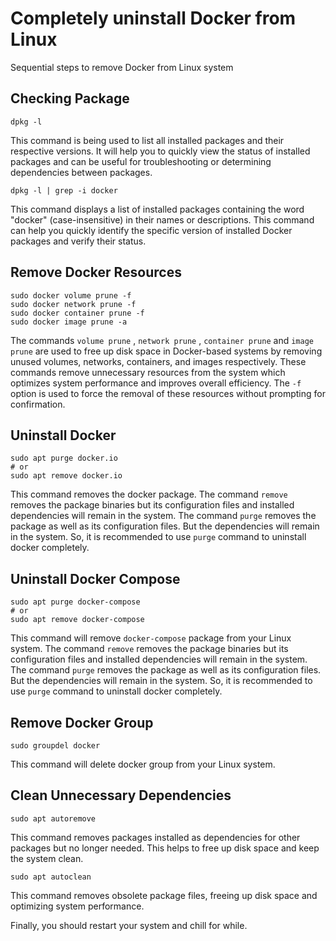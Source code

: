 # Completely uninstall Docker from Linux

Sequential steps to remove Docker from Linux system

## Checking Package

```shell
dpkg -l
```

This command is being used to list all installed packages and their respective versions. It will help you to quickly view the status of installed packages and can be useful for troubleshooting or determining dependencies between packages.

```shell
dpkg -l | grep -i docker
```

This command displays a list of installed packages containing the word "docker" (case-insensitive) in their names or descriptions. This command can help you quickly identify the specific version of installed Docker packages and verify their status.

## Remove Docker Resources

```shell
sudo docker volume prune -f
sudo docker network prune -f
sudo docker container prune -f
sudo docker image prune -a
```

The commands `volume prune` , `network prune` , `container prune` and `image prune` are used to free up disk space in Docker-based systems by removing unused volumes, networks, containers, and images respectively. These commands remove unnecessary resources from the system which optimizes system performance and improves overall efficiency. The `-f` option is used to force the removal of these resources without prompting for confirmation.

## Uninstall Docker

```shell
sudo apt purge docker.io
# or
sudo apt remove docker.io
```

This command removes the docker package. The command `remove` removes the package binaries but its configuration files and installed dependencies will remain in the system. The command `purge` removes the package as well as its configuration files. But the dependencies will remain in the system. So, it is recommended to use `purge` command to uninstall docker completely.

## Uninstall Docker Compose

```shell
sudo apt purge docker-compose
# or
sudo apt remove docker-compose
```

This command will remove `docker-compose` package from your Linux system. The command `remove` removes the package binaries but its configuration files and installed dependencies will remain in the system. The command `purge` removes the package as well as its configuration files. But the dependencies will remain in the system. So, it is recommended to use `purge` command to uninstall docker completely.

## Remove Docker Group

```shell
sudo groupdel docker
```

This command will delete docker group from your Linux system.

## Clean Unnecessary Dependencies

```shell
sudo apt autoremove
```

This command removes packages installed as dependencies for other packages but no longer needed. This helps to free up disk space and keep the system clean.

```shell
sudo apt autoclean
```

This command removes obsolete package files, freeing up disk space and optimizing system performance.

Finally, you should restart your system and chill for while.
